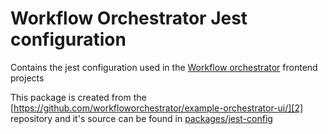 # Workflow Orchestrator Jest configuration

Contains the jest configuration used in the [Workflow orchestrator][1] frontend projects

This package is created from the [https://github.com/workfloworchestrator/example-orchestrator-ui/][2] repository and it's source can be found in [packages/jest-config][3]

[1]:[https://www.workfloworchestrator.org]
[2]:[https://github.com/workfloworchestrator/orchestrator-ui-library]
[3]:[https://github.com/workfloworchestrator/orchestrator-ui-library/tree/main/packages/jest-config]
